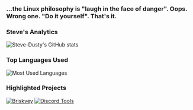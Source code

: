### …the Linux philosophy is "laugh in the face of danger". Oops. Wrong one. "Do it yourself". That's it.

### Steve's Analytics
![Steve-Dusty's GitHub stats](https://github-readme-stats.vercel.app/api?username=Steve-Dusty&theme=merko)


### Top Languages Used
![Most Used Languages](https://github-readme-stats.vercel.app/api/top-langs/?username=Steve-Dusty)

### Highlighted Projects
[![Briskvey](https://github-readme-stats.vercel.app/api/pin/?username=Steve-Dusty&repo=briskvey)](https://github.com/Steve-Dusty/briskvey)
[![Discord Tools](https://github-readme-stats.vercel.app/api/pin/?username=Steve-Dusty&repo=Discord-Tools)](https://github.com/Steve-Dusty/Discord-Tools)
